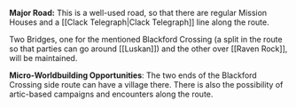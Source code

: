 

**Major Road:** This is a well-used road, so that there are regular Mission Houses and a [[Clack Telegraph|Clack Telegraph]] line along the route.

Two Bridges, one for the mentioned Blackford Crossing (a split in the route so that parties can go around [[Luskan]]) and the other over [[Raven Rock]], will be maintained.

**Micro-Worldbuilding Opportunities**: The two ends of the Blackford Crossing side route can have a village there. There is also the possibility of artic-based campaigns and encounters along the route.
